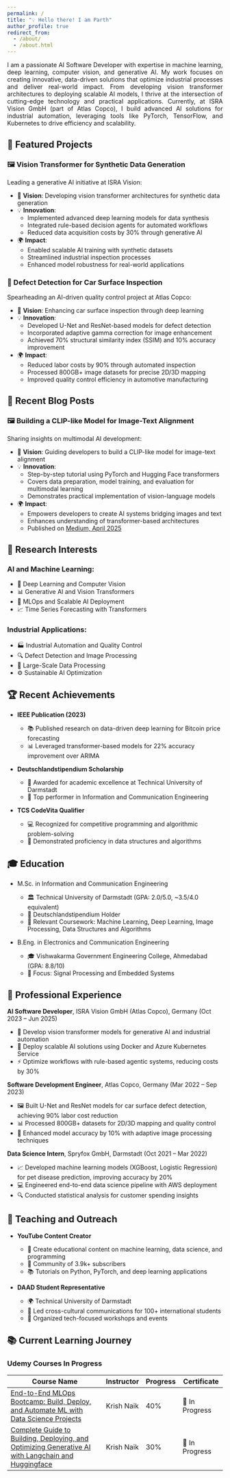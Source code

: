 ```yaml
---
permalink: /
title: "💡 Hello there! I am Parth"
author_profile: true
redirect_from: 
  - /about/
  - /about.html
---
```

<div style="text-align: justify;">
I am a passionate AI Software Developer with expertise in machine learning, deep learning, computer vision, and generative AI. My work focuses on creating innovative, data-driven solutions that optimize industrial processes and deliver real-world impact. From developing vision transformer architectures to deploying scalable AI models, I thrive at the intersection of cutting-edge technology and practical applications. Currently, at ISRA Vision GmbH (part of Atlas Copco), I build advanced AI solutions for industrial automation, leveraging tools like PyTorch, TensorFlow, and Kubernetes to drive efficiency and scalability.
</div>

## 🌟 Featured Projects

### 🖼️ Vision Transformer for Synthetic Data Generation
Leading a generative AI initiative at ISRA Vision:

* 🎯 **Vision**: Developing vision transformer architectures for synthetic data generation
* 💡 **Innovation**:
  * Implemented advanced deep learning models for data synthesis
  * Integrated rule-based decision agents for automated workflows
  * Reduced data acquisition costs by 30% through generative AI
* 🌍 **Impact**:
  * Enabled scalable AI training with synthetic datasets
  * Streamlined industrial inspection processes
  * Enhanced model robustness for real-world applications

### 🚗 Defect Detection for Car Surface Inspection
Spearheading an AI-driven quality control project at Atlas Copco:

* 🎯 **Vision**: Enhancing car surface inspection through deep learning
* 💡 **Innovation**:
  * Developed U-Net and ResNet-based models for defect detection
  * Incorporated adaptive gamma correction for image enhancement
  * Achieved 70% structural similarity index (SSIM) and 10% accuracy improvement
* 🌍 **Impact**:
  * Reduced labor costs by 90% through automated inspection
  * Processed 800GB+ image datasets for precise 2D/3D mapping
  * Improved quality control efficiency in automotive manufacturing

## 📝 Recent Blog Posts

### 🖼️ Building a CLIP-like Model for Image-Text Alignment
Sharing insights on multimodal AI development:

* 🎯 **Vision**: Guiding developers to build a CLIP-like model for image-text alignment
* 💡 **Innovation**:
  * Step-by-step tutorial using PyTorch and Hugging Face transformers
  * Covers data preparation, model training, and evaluation for multimodal learning
  * Demonstrates practical implementation of vision-language models
* 🌍 **Impact**:
  * Empowers developers to create AI systems bridging images and text
  * Enhances understanding of transformer-based architectures
  * Published on [Medium, April 2025](https://medium.com/@modiparth527/building-a-clip-like-model-for-image-text-alignment-a-step-by-step-guide-347d3230fc20)

## 🎯 Research Interests

### AI and Machine Learning:
* 🤖 Deep Learning and Computer Vision
* 📊 Generative AI and Vision Transformers
* 🔄 MLOps and Scalable AI Deployment
* 📈 Time Series Forecasting with Transformers

### Industrial Applications:
* 🏭 Industrial Automation and Quality Control
* 🔍 Defect Detection and Image Processing
* 📡 Large-Scale Data Processing
* ⚙️ Sustainable AI Optimization

## 🏆 Recent Achievements

* **IEEE Publication (2023)**
  * 📚 Published research on data-driven deep learning for Bitcoin price forecasting
  * 📊 Leveraged transformer-based models for 22% accuracy improvement over ARIMA

* **Deutschlandstipendium Scholarship**
  * 🌟 Awarded for academic excellence at Technical University of Darmstadt
  * 📖 Top performer in Information and Communication Engineering

* **TCS CodeVita Qualifier**
  * 💻 Recognized for competitive programming and algorithmic problem-solving
  * 🧠 Demonstrated proficiency in data structures and algorithms

## 🎓 Education

* M.Sc. in Information and Communication Engineering
  * 🏛️ Technical University of Darmstadt (GPA: 2.0/5.0, ~3.5/4.0 equivalent)
  * 🌟 Deutschlandstipendium Holder
  * 🔬 Relevant Coursework: Machine Learning, Deep Learning, Image Processing, Data Structures and Algorithms

* B.Eng. in Electronics and Communication Engineering
  * 🎓 Vishwakarma Government Engineering College, Ahmedabad (GPA: 8.8/10)
  * 📑 Focus: Signal Processing and Embedded Systems

## 💼 Professional Experience

**AI Software Developer**, ISRA Vision GmbH (Atlas Copco), Germany (Oct 2023 – Jun 2025)
* 🚀 Develop vision transformer models for generative AI and industrial automation
* 💾 Deploy scalable AI solutions using Docker and Azure Kubernetes Service
* ⚡ Optimize workflows with rule-based agentic systems, reducing costs by 30%

**Software Development Engineer**, Atlas Copco, Germany (Mar 2022 – Sep 2023)
* 🖼️ Built U-Net and ResNet models for car surface defect detection, achieving 90% labor cost reduction
* 📊 Processed 800GB+ datasets for 2D/3D mapping and quality control
* 🔧 Enhanced model accuracy by 10% with adaptive image processing techniques

**Data Science Intern**, Spryfox GmbH, Darmstadt (Oct 2021 – Mar 2022)
* 📈 Developed machine learning models (XGBoost, Logistic Regression) for pet disease prediction, improving accuracy by 20%
* 💻 Engineered end-to-end data science pipeline with AWS deployment
* 🔍 Conducted statistical analysis for customer spending insights

## 🎯 Teaching and Outreach

* **YouTube Content Creator**
  * 🎥 Create educational content on machine learning, data science, and programming
  * 👥 Community of 3.9k+ subscribers
  * 📚 Tutorials on Python, PyTorch, and deep learning applications

* **DAAD Student Representative**
  * 🌍 Technical University of Darmstadt
  * 🤝 Led cross-cultural communications for 100+ international students
  * 📅 Organized tech-focused workshops and events

## 📚 Current Learning Journey

### Udemy Courses In Progress

| Course Name | Instructor | Progress | Certificate |
|------------|------------|----------|-------------|
| [End-to-End MLOps Bootcamp: Build, Deploy, and Automate ML with Data Science Projects](https://www.udemy.com/course/complete-mlops-bootcamp-with-10-end-to-end-ml-projects/?couponCode=MTST7102224B2) | Krish Naik | 40% | 🔄 In Progress |
| [Complete Guide to Building, Deploying, and Optimizing Generative AI with Langchain and Huggingface](https://www.udemy.com/course/complete-generative-ai-course-with-langchain-and-huggingface/learn/lecture/44580259?start=0#overview) | Krish Naik | 30% | 🔄 In Progress |